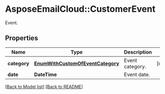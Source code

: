 # AsposeEmailCloud::CustomerEvent

Event.             

## Properties
Name | Type | Description | Notes
---- | ---- | ----------- | -----
**category** |[**EnumWithCustomOfEventCategory**](EnumWithCustomOfEventCategory.md) | Event category.              | [optional] 
**date** |**DateTime** | Event date.              | 


[[Back to Model list]](Models.md) [[Back to README]](README.md)
